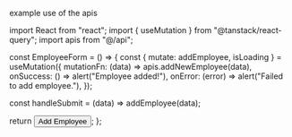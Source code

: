 example use of the apis

import React from "react";
import { useMutation } from "@tanstack/react-query";
import apis from "@/api";

const EmployeeForm = () => {
const { mutate: addEmployee, isLoading } = useMutation({
mutationFn: (data) => apis.addNewEmployee(data),
onSuccess: () => alert("Employee added!"),
onError: (error) => alert("Failed to add employee."),
});

const handleSubmit = (data) => addEmployee(data);

return <button onClick={handleSubmit}>Add Employee</button>;
};
